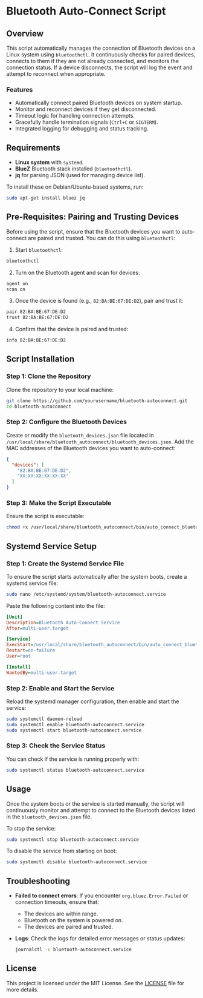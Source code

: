 
# Bluetooth Auto-Connect Script

## Overview

This script automatically manages the connection of Bluetooth devices on a Linux system using `bluetoothctl`. It continuously checks for paired devices, connects to them if they are not already connected, and monitors the connection status. If a device disconnects, the script will log the event and attempt to reconnect when appropriate.

### Features
- Automatically connect paired Bluetooth devices on system startup.
- Monitor and reconnect devices if they get disconnected.
- Timeout logic for handling connection attempts.
- Gracefully handle termination signals (`Ctrl+C` or `SIGTERM`).
- Integrated logging for debugging and status tracking.

## Requirements

- **Linux system** with `systemd`.
- **BlueZ** Bluetooth stack installed (`bluetoothctl`).
- **jq** for parsing JSON (used for managing device list).
  
To install these on Debian/Ubuntu-based systems, run:

```bash
sudo apt-get install bluez jq
```

## Pre-Requisites: Pairing and Trusting Devices
Before using the script, ensure that the Bluetooth devices you want to auto-connect are paired and trusted. You can do this using `bluetoothctl`:

1. Start `bluetoothctl`:

```bash
bluetoothctl
```

2. Turn on the Bluetooth agent and scan for devices:

```bash
agent on
scan on
```

3. Once the device is found (e.g., `82:BA:BE:67:DE:D2`), pair and trust it:

```bash
pair 82:BA:BE:67:DE:D2
trust 82:BA:BE:67:DE:D2
```

4. Confirm that the device is paired and trusted:

```bash
info 82:BA:BE:67:DE:D2
```

## Script Installation

### Step 1: Clone the Repository
Clone the repository to your local machine:

```bash
git clone https://github.com/yourusername/bluetooth-autoconnect.git
cd bluetooth-autoconnect
```

### Step 2: Configure the Bluetooth Devices
Create or modify the `bluetooth_devices.json` file located in `/usr/local/share/bluetooth_autoconnect/bluetooth_devices.json`. Add the MAC addresses of the Bluetooth devices you want to auto-connect:

```json
{
  "devices": [
    "82:BA:BE:67:DE:D2",
    "XX:XX:XX:XX:XX:XX"
  ]
}
```

### Step 3: Make the Script Executable
Ensure the script is executable:

```bash
chmod +x /usr/local/share/bluetooth_autoconnect/bin/auto_connect_bluetooth.sh
```

## Systemd Service Setup

### Step 1: Create the Systemd Service File
To ensure the script starts automatically after the system boots, create a systemd service file:

```bash
sudo nano /etc/systemd/system/bluetooth-autoconnect.service
```

Paste the following content into the file:

```ini
[Unit]
Description=Bluetooth Auto-Connect Service
After=multi-user.target

[Service]
ExecStart=/usr/local/share/bluetooth_autoconnect/bin/auto_connect_bluetooth.sh
Restart=on-failure
User=root

[Install]
WantedBy=multi-user.target
```

### Step 2: Enable and Start the Service
Reload the systemd manager configuration, then enable and start the service:

```bash
sudo systemctl daemon-reload
sudo systemctl enable bluetooth-autoconnect.service
sudo systemctl start bluetooth-autoconnect.service
```

### Step 3: Check the Service Status
You can check if the service is running properly with:

```bash
sudo systemctl status bluetooth-autoconnect.service
```

## Usage

Once the system boots or the service is started manually, the script will continuously monitor and attempt to connect to the Bluetooth devices listed in the `bluetooth_devices.json` file.

To stop the service:

```bash
sudo systemctl stop bluetooth-autoconnect.service
```

To disable the service from starting on boot:

```bash
sudo systemctl disable bluetooth-autoconnect.service
```

## Troubleshooting

- **Failed to connect errors**: If you encounter `org.bluez.Error.Failed` or connection timeouts, ensure that:
  - The devices are within range.
  - Bluetooth on the system is powered on.
  - The devices are paired and trusted.
  
- **Logs**: Check the logs for detailed error messages or status updates:
  
  ```bash
  journalctl -u bluetooth-autoconnect.service
  ```

## License

This project is licensed under the MIT License. See the [LICENSE](LICENSE) file for more details.
